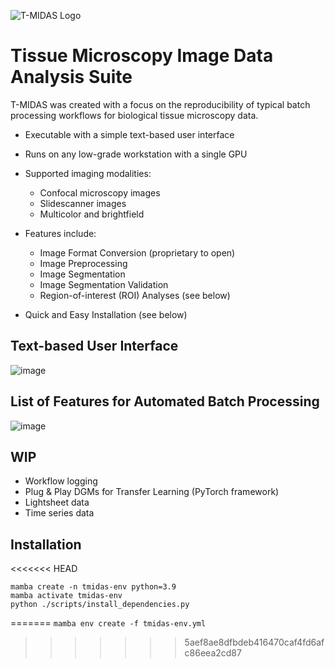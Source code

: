 ![T-MIDAS Logo](https://github.com/MercaderLabAnatomy/T-MIDAS/assets/99955854/aada2d33-f5f7-4395-bf36-c0466b304d0d) 
# Tissue Microscopy Image Data Analysis Suite


T-MIDAS was created with a focus on the reproducibility of typical batch processing workflows for biological tissue microscopy data. 
- Executable with a simple text-based user interface
- Runs on any low-grade workstation with a single GPU
  
- Supported imaging modalities:
  - Confocal microscopy images
  - Slidescanner images
  - Multicolor and brightfield
    
- Features include:
  - Image Format Conversion (proprietary to open)
  - Image Preprocessing
  - Image Segmentation
  - Image Segmentation Validation
  - Region-of-interest (ROI) Analyses (see below)
    
- Quick and Easy Installation (see below)

## Text-based User Interface
![image](https://github.com/MercaderLabAnatomy/T-MIDAS/assets/99955854/ef71315b-726d-4a2f-9546-d326aba513dd)


## List of Features for Automated Batch Processing

![image](https://github.com/MercaderLabAnatomy/T-MIDAS/assets/99955854/a678e2de-413e-4465-833f-8ed372944350)




## WIP
- Workflow logging
- Plug & Play DGMs for Transfer Learning (PyTorch framework)
- Lightsheet data
- Time series data

## Installation
<<<<<<< HEAD

```
mamba create -n tmidas-env python=3.9
mamba activate tmidas-env
python ./scripts/install_dependencies.py
```
=======
`mamba env create -f tmidas-env.yml`
>>>>>>> 5aef8ae8dfbdeb416470caf4fd6afc86eea2cd87
